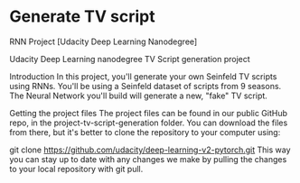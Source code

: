 # Generate TV script
RNN Project [Udacity Deep Learning Nanodegree]


Udacity Deep Learning nanodegree TV Script generation project

Introduction In this project, you'll generate your own Seinfeld TV scripts using RNNs. You'll be using a Seinfeld dataset of scripts from 9 seasons. The Neural Network you'll build will generate a new, "fake" TV script.

Getting the project files The project files can be found in our public GitHub repo, in the project-tv-script-generation folder. You can download the files from there, but it's better to clone the repository to your computer using:

git clone https://github.com/udacity/deep-learning-v2-pytorch.git This way you can stay up to date with any changes we make by pulling the changes to your local repository with git pull.
